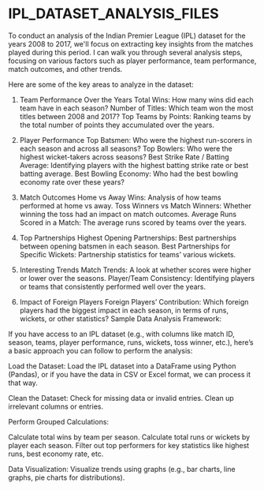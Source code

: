 # IPL_DATASET_ANALYSIS_FILES

To conduct an analysis of the Indian Premier League (IPL) dataset for the years 2008 to 2017, we'll focus on extracting key insights from the matches played during this period. I can walk you through several analysis steps, focusing on various factors such as player performance, team performance, match outcomes, and other trends.

Here are some of the key areas to analyze in the dataset:

1. Team Performance Over the Years
Total Wins: How many wins did each team have in each season?
Number of Titles: Which team won the most titles between 2008 and 2017?
Top Teams by Points: Ranking teams by the total number of points they accumulated over the years.

2. Player Performance
Top Batsmen: Who were the highest run-scorers in each season and across all seasons?
Top Bowlers: Who were the highest wicket-takers across seasons?
Best Strike Rate / Batting Average: Identifying players with the highest batting strike rate or best batting average.
Best Bowling Economy: Who had the best bowling economy rate over these years?

3. Match Outcomes
Home vs Away Wins: Analysis of how teams performed at home vs away.
Toss Winners vs Match Winners: Whether winning the toss had an impact on match outcomes.
Average Runs Scored in a Match: The average runs scored by teams over the years.

4. Top Partnerships
Highest Opening Partnerships: Best partnerships between opening batsmen in each season.
Best Partnerships for Specific Wickets: Partnership statistics for teams’ various wickets.

5. Interesting Trends
Match Trends: A look at whether scores were higher or lower over the seasons.
Player/Team Consistency: Identifying players or teams that consistently performed well over the years.

6. Impact of Foreign Players
Foreign Players’ Contribution: Which foreign players had the biggest impact in each season, in terms of runs, wickets, or other statistics?
Sample Data Analysis Framework:

If you have access to an IPL dataset (e.g., with columns like match ID, season, teams, player performance, runs, wickets, toss winner, etc.), here’s a basic approach you can follow to perform the analysis:

Load the Dataset: Load the IPL dataset into a DataFrame using Python (Pandas), or if you have the data in CSV or Excel format, we can process it that way.

Clean the Dataset: Check for missing data or invalid entries. Clean up irrelevant columns or entries.

Perform Grouped Calculations:

Calculate total wins by team per season.
Calculate total runs or wickets by player each season.
Filter out top performers for key statistics like highest runs, best economy rate, etc.

Data Visualization: Visualize trends using graphs (e.g., bar charts, line graphs, pie charts for distributions).
